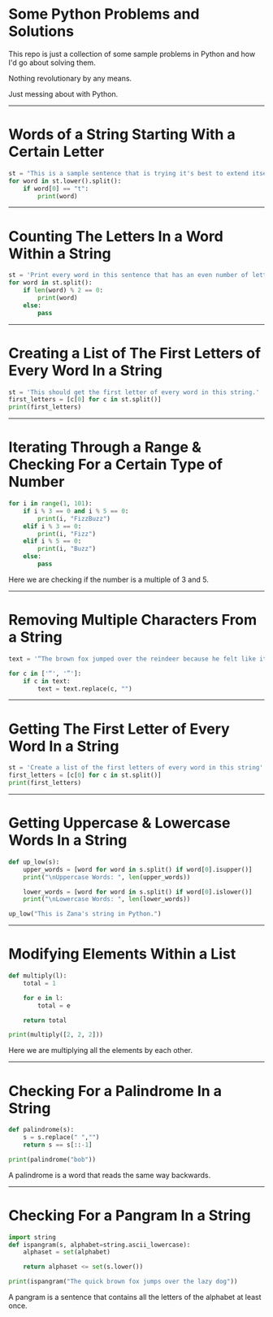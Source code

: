 # Some Python Problems and Solutions
This repo is just a collection of some sample problems in Python and how I'd go about solving them.

Nothing revolutionary by any means.

Just messing about with Python.

---
# Words of a String Starting With a Certain Letter
```python
st = "This is a sample sentence that is trying it's best to extend itself."
for word in st.lower().split():
    if word[0] == "t":
        print(word)
```
---
# Counting The Letters In a Word Within a String
```python
st = 'Print every word in this sentence that has an even number of letters'
for word in st.split():
    if len(word) % 2 == 0:
        print(word)
    else:
        pass
```
---
# Creating a List of The First Letters of Every Word In a String
```python
st = 'This should get the first letter of every word in this string.'
first_letters = [c[0] for c in st.split()]
print(first_letters)
```
---
# Iterating Through a Range & Checking For a Certain Type of Number
```python
for i in range(1, 101):
    if i % 3 == 0 and i % 5 == 0:
        print(i, "FizzBuzz")
    elif i % 3 == 0:
        print(i, "Fizz")
    elif i % 5 == 0:
        print(i, "Buzz")
    else:
        pass
```

Here we are checking if the number is a multiple of 3 and 5.

---
# Removing Multiple Characters From a String
```python
text = '“The brown fox jumped over the reindeer because he felt like it.”'

for c in ['“', '”']:
    if c in text:
        text = text.replace(c, "")
```
---
# Getting The First Letter of Every Word In a String
```python
st = 'Create a list of the first letters of every word in this string'
first_letters = [c[0] for c in st.split()]
print(first_letters)
```
---
# Getting Uppercase & Lowercase Words In a String
```python
def up_low(s):
    upper_words = [word for word in s.split() if word[0].isupper()]
    print("\nUppercase Words: ", len(upper_words))

    lower_words = [word for word in s.split() if word[0].islower()]
    print("\nLowercase Words: ", len(lower_words))

up_low("This is Zana's string in Python.")
```
---
# Modifying Elements Within a List
```python
def multiply(l):
    total = 1

    for e in l:
        total = e

    return total

print(multiply([2, 2, 2]))
```

Here we are multiplying all the elements by each other.

---
# Checking For a Palindrome In a String
```python
def palindrome(s):
    s = s.replace(" ","")
    return s == s[::-1]

print(palindrome("bob"))
```

A palindrome is a word that reads the same way backwards.

---
# Checking For a Pangram In a String
```python
import string
def ispangram(s, alphabet=string.ascii_lowercase):
    alphaset = set(alphabet)

    return alphaset <= set(s.lower())

print(ispangram("The quick brown fox jumps over the lazy dog"))
```

A pangram is a sentence that contains all the letters of the alphabet at least once.
